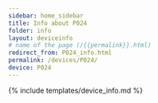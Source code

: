 ```yaml
---
sidebar: home_sidebar
title: Info about P024
folder: info
layout: deviceinfo
# name of the page (/{{permalink}}.html)
redirect_from: P024_info.html
permalink: /devices/P024/
device: P024
---
```

{% include templates/device_info.md %}
